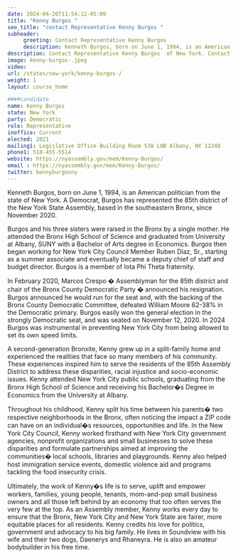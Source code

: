 ```yaml
---
date: 2024-04-26T11:54:12-05:00
title: "Kenny Burgos "
seo_title: "contact Representative Kenny Burgos "
subheader:
     greeting: Contact Representative Kenny Burgos
     description: Kenneth Burgos, born on June 1, 1994, is an American politician from the state of New York. A Democrat, Burgos has represented the 85th district of the New York State Assembly, based in the southeastern Bronx, since November 2020.
description: Contact Representative Kenny Burgos  of New York. Contact information for Kenny Burgos  includes email address, phone number, and mailing address.
image: kenny-burgos-.jpeg
video:
url: /states/new-york/kenny-burgos-/
weight: 1
layout: course_home

####candidate
name: Kenny Burgos
state: New York
party: Democratic
role: Representative
inoffice: Current
elected: 2021
mailing1: Legislative Office Building Room 538 LOB Albany, NY 12248
phone1: 518-455-5514
website: https://nyassembly.gov/mem/Kenny-Burgos/
email : https://nyassembly.gov/mem/Kenny-Burgos/
twitter: kennyburgosny
---
```

Kenneth Burgos, born on June 1, 1994, is an American politician from the state of New York. A Democrat, Burgos has represented the 85th district of the New York State Assembly, based in the southeastern Bronx, since November 2020.

Burgos and his three sisters were raised in the Bronx by a single mother. He attended the Bronx High School of Science and graduated from University at Albany, SUNY with a Bachelor of Arts degree in Economics. Burgos then began working for New York City Council Member Ruben Diaz, Sr., starting as a summer associate and eventually became a deputy chief of staff and budget director. Burgos is a member of Iota Phi Theta fraternity.

In February 2020, Marcos Crespo � Assemblyman for the 85th district and chair of the Bronx County Democratic Party � announced his resignation. Burgos announced he would run for the seat and, with the backing of the Bronx County Democratic Committee, defeated William Moore 62-38% in the Democratic primary. Burgos easily won the general election in the strongly Democratic seat, and was seated on November 12, 2020. In 2024 Burgos was instrumental in preventing New York City from being allowed to set its own speed limits.

A second-generation Bronxite, Kenny grew up in a split-family home and experienced the realities that face so many members of his community. These experiences inspired him to serve the residents of the 85th Assembly District to address these disparities, racial injustice and socio-economic issues. Kenny attended New York City public schools, graduating from the Bronx High School of Science and receiving his Bachelor�s Degree in Economics from the University at Albany.

Throughout his childhood, Kenny split his time between his parents� two respective neighborhoods in the Bronx, often noticing the impact a ZIP code can have on an individual�s resources, opportunities and life. In the New York City Council, Kenny worked firsthand with New York City government agencies, nonprofit organizations and small businesses to solve these disparities and formulate partnerships aimed at improving the communities� local schools, libraries and playgrounds. Kenny also helped host immigration service events, domestic violence aid and programs tackling the food insecurity crisis.

Ultimately, the work of Kenny�s life is to serve, uplift and empower workers, families, young people, tenants, mom-and-pop small business owners and all those left behind by an economy that too often serves the very few at the top. As an Assembly member, Kenny works every day to ensure that the Bronx, New York City and New York State are fairer, more equitable places for all residents. Kenny credits his love for politics, government and advocacy to his big family. He lives in Soundview with his wife and their two dogs, Daenerys and Rhaneyra. He is also an amateur bodybuilder in his free time.
